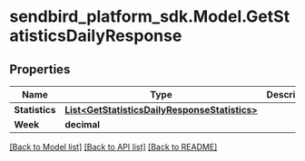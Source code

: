 
# sendbird_platform_sdk.Model.GetStatisticsDailyResponse

## Properties

Name | Type | Description | Notes
------------ | ------------- | ------------- | -------------
**Statistics** | [**List&lt;GetStatisticsDailyResponseStatistics&gt;**](GetStatisticsDailyResponseStatistics.md) |  | [optional] 
**Week** | **decimal** |  | [optional] 

[[Back to Model list]](../README.md#documentation-for-models)
[[Back to API list]](../README.md#documentation-for-api-endpoints)
[[Back to README]](../README.md)

